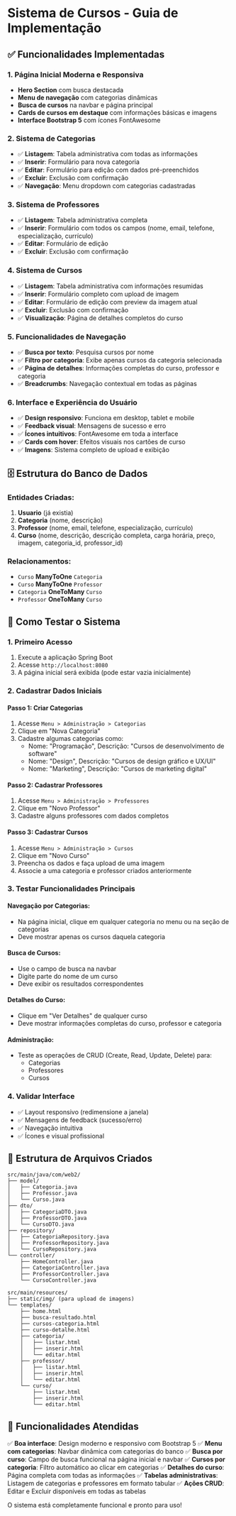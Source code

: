 # Sistema de Cursos - Guia de Implementação

## ✅ Funcionalidades Implementadas

### 1. Página Inicial Moderna e Responsiva
- **Hero Section** com busca destacada
- **Menu de navegação** com categorias dinâmicas
- **Busca de cursos** na navbar e página principal
- **Cards de cursos em destaque** com informações básicas e imagens
- **Interface Bootstrap 5** com ícones FontAwesome

### 2. Sistema de Categorias
- ✅ **Listagem**: Tabela administrativa com todas as informações
- ✅ **Inserir**: Formulário para nova categoria
- ✅ **Editar**: Formulário para edição com dados pré-preenchidos
- ✅ **Excluir**: Exclusão com confirmação
- ✅ **Navegação**: Menu dropdown com categorias cadastradas

### 3. Sistema de Professores
- ✅ **Listagem**: Tabela administrativa completa
- ✅ **Inserir**: Formulário com todos os campos (nome, email, telefone, especialização, currículo)
- ✅ **Editar**: Formulário de edição
- ✅ **Excluir**: Exclusão com confirmação

### 4. Sistema de Cursos
- ✅ **Listagem**: Tabela administrativa com informações resumidas
- ✅ **Inserir**: Formulário completo com upload de imagem
- ✅ **Editar**: Formulário de edição com preview da imagem atual
- ✅ **Excluir**: Exclusão com confirmação
- ✅ **Visualização**: Página de detalhes completos do curso

### 5. Funcionalidades de Navegação
- ✅ **Busca por texto**: Pesquisa cursos por nome
- ✅ **Filtro por categoria**: Exibe apenas cursos da categoria selecionada
- ✅ **Página de detalhes**: Informações completas do curso, professor e categoria
- ✅ **Breadcrumbs**: Navegação contextual em todas as páginas

### 6. Interface e Experiência do Usuário
- ✅ **Design responsivo**: Funciona em desktop, tablet e mobile
- ✅ **Feedback visual**: Mensagens de sucesso e erro
- ✅ **Ícones intuitivos**: FontAwesome em toda a interface
- ✅ **Cards com hover**: Efeitos visuais nos cartões de curso
- ✅ **Imagens**: Sistema completo de upload e exibição

## 🗄️ Estrutura do Banco de Dados

### Entidades Criadas:
1. **Usuario** (já existia)
2. **Categoria** (nome, descrição)
3. **Professor** (nome, email, telefone, especialização, currículo)
4. **Curso** (nome, descrição, descrição completa, carga horária, preço, imagem, categoria_id, professor_id)

### Relacionamentos:
- `Curso` **ManyToOne** `Categoria`
- `Curso` **ManyToOne** `Professor`
- `Categoria` **OneToMany** `Curso`
- `Professor` **OneToMany** `Curso`

## 🚀 Como Testar o Sistema

### 1. Primeiro Acesso
1. Execute a aplicação Spring Boot
2. Acesse `http://localhost:8080`
3. A página inicial será exibida (pode estar vazia inicialmente)

### 2. Cadastrar Dados Iniciais

#### Passo 1: Criar Categorias
1. Acesse `Menu > Administração > Categorias`
2. Clique em "Nova Categoria"
3. Cadastre algumas categorias como:
   - Nome: "Programação", Descrição: "Cursos de desenvolvimento de software"
   - Nome: "Design", Descrição: "Cursos de design gráfico e UX/UI"
   - Nome: "Marketing", Descrição: "Cursos de marketing digital"

#### Passo 2: Cadastrar Professores
1. Acesse `Menu > Administração > Professores`
2. Clique em "Novo Professor"
3. Cadastre alguns professores com dados completos

#### Passo 3: Cadastrar Cursos
1. Acesse `Menu > Administração > Cursos`
2. Clique em "Novo Curso"
3. Preencha os dados e faça upload de uma imagem
4. Associe a uma categoria e professor criados anteriormente

### 3. Testar Funcionalidades Principais

#### Navegação por Categorias:
- Na página inicial, clique em qualquer categoria no menu ou na seção de categorias
- Deve mostrar apenas os cursos daquela categoria

#### Busca de Cursos:
- Use o campo de busca na navbar
- Digite parte do nome de um curso
- Deve exibir os resultados correspondentes

#### Detalhes do Curso:
- Clique em "Ver Detalhes" de qualquer curso
- Deve mostrar informações completas do curso, professor e categoria

#### Administração:
- Teste as operações de CRUD (Create, Read, Update, Delete) para:
  - Categorias
  - Professores
  - Cursos

### 4. Validar Interface
- ✅ Layout responsivo (redimensione a janela)
- ✅ Mensagens de feedback (sucesso/erro)
- ✅ Navegação intuitiva
- ✅ Ícones e visual profissional

## 📂 Estrutura de Arquivos Criados

```
src/main/java/com/web2/
├── model/
│   ├── Categoria.java
│   ├── Professor.java
│   └── Curso.java
├── dto/
│   ├── CategoriaDTO.java
│   ├── ProfessorDTO.java
│   └── CursoDTO.java
├── repository/
│   ├── CategoriaRepository.java
│   ├── ProfessorRepository.java
│   └── CursoRepository.java
└── controller/
    ├── HomeController.java
    ├── CategoriaController.java
    ├── ProfessorController.java
    └── CursoController.java

src/main/resources/
├── static/img/ (para upload de imagens)
└── templates/
    ├── home.html
    ├── busca-resultado.html
    ├── cursos-categoria.html
    ├── curso-detalhe.html
    ├── categoria/
    │   ├── listar.html
    │   ├── inserir.html
    │   └── editar.html
    ├── professor/
    │   ├── listar.html
    │   ├── inserir.html
    │   └── editar.html
    └── curso/
        ├── listar.html
        ├── inserir.html
        └── editar.html
```

## 🎯 Funcionalidades Atendidas

✅ **Boa interface**: Design moderno e responsivo com Bootstrap 5
✅ **Menu com categorias**: Navbar dinâmica com categorias do banco
✅ **Busca por curso**: Campo de busca funcional na página inicial e navbar
✅ **Cursos por categoria**: Filtro automático ao clicar em categorias
✅ **Detalhes do curso**: Página completa com todas as informações
✅ **Tabelas administrativas**: Listagem de categorias e professores em formato tabular
✅ **Ações CRUD**: Editar e Excluir disponíveis em todas as tabelas

O sistema está completamente funcional e pronto para uso!
